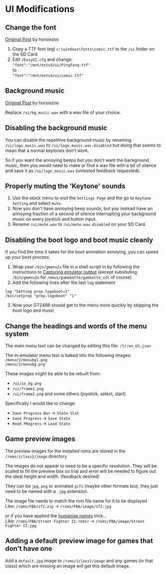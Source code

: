 # UI Modifications


## Change the font
[Original Post](https://github.com/nk64/GT4286/discussions/10) by horsiezoo

1. Copy a TTF font (eg) ```c:\windows\fonts\comic.ttf``` to the ```/ui``` folder on the SD Card 
2. Edit ```/EasyUI.cfg``` and change:  
    ```"font":"/mnt/extsd/ui/PingFang.ttf"```  
    to  
    ```"font":"/mnt/extsd/ui/comic.ttf"```


## Background music
[Original Post](https://github.com/nk64/GT4286/discussions/5#discussioncomment-11683578) by horsiezoo

Replace ```/ui/bg_music.wav``` with a wav file of your choice.


## Disabling the background music
You can disable the repetitive background music by renaming ```/ui/logo_music.wav``` to ```/ui/logo_music.wav.disabled``` but doing that seems to mean that a normal keytones don't work.

So if you want the annoying beeps but you don't want the background music, then you would need to make or find a wav file with a bit of silence and save it as ```/ui/logo_music.wav``` (untested feedback requested).


## Properly muting the 'Keytone' sounds
1. Use the stock menu to visit the ```Settings Page``` and the go to ```Keytone Setting``` and select ```mute```.
2. Now you don't have annoying beep sounds, but you instead have an annoying fraction of a second of silence interrupting your background music on every joystick and button input.
3. Rename ```/ui/mute.wav``` to ```/ui/mute.wav.disabled``` on your SD Card.


## Disabling the boot logo and boot music cleanly
If you find the time it takes for the boot animation annoying, you can speed up your boot process.

1. Wrap your ```/bin/gmenu2x``` file in a shell script in by following the instructions to [Capturing emulator output](./Capturing%20emulator%20output.md) (except subsituting ```/bin/gmenu2x``` for ```/emus/gamebatte/gambatte_sdl``` of course) 
2. Add the following lines after the last ```log``` statement
```
log "Setting prop.logoboot=1"
/bin/setprop "prop.logoboot" "1"
```
3. Now your GT2486 should get to the menu more quickly by skipping the boot logo and music


## Change the headings and words of the menu system
The main menu text can be changed by editing this file: ```/tr/en_US.json```

The in-emulator menu text is baked into the following images:  
```/menu/2/menubg1.png```  
```/menu/2/menubg.png```

These images might be able to be rebuilt from:
- ```/ui/io_bg.png```
- ```/ui/frame1.png```
- ```/ui/frame2.png```
and some others (joystick, select, start)

Specifically I would like to change:  
- ```Save Progress Bar``` -> ```State Slot```  
- ```Save Progress``` -> ```Save State```  
- ```Read PRogress``` -> ```Load State```  


## Game preview images
The preview images for the installed roms are stored in the ```/roms/{class}/image``` directory

The images do not appear to need to be a specific resolution. They will be scaled to fill the preview box so trial and error will be needed to figure out the ideal height and width. (feedback desired)

They can be ```jpg```, ```png``` or animated ```gifs``` (maybe other formats too), they just need to be named with a ```.jpg``` extension.

The image file needs to match the rom file name for it to be displayed  
Like: ```/roms/FBA/sf2.zip``` -> ```/roms/FBA/image/sf2.jpg```

or if you have applied the [humanise names](./Humanise%20Names.md) trick...  
Like: ```/roms/FBA/Street Fighter II.redir``` -> ```/roms/FBA/image/Street Fighter II.jpg```



## Adding a default preview image for games that don't have one
Add a ```default.jpg``` image to ```/roms/{class}/image``` and any games (in that class) which are missing an image will get this default image.

